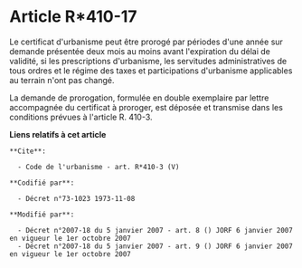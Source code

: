 # Article R*410-17

Le certificat d'urbanisme peut être prorogé par périodes d'une année sur demande présentée deux mois au moins avant
l'expiration du délai de validité, si les prescriptions d'urbanisme, les servitudes administratives de tous ordres et le
régime des taxes et participations d'urbanisme applicables au terrain n'ont pas changé. 

La demande de prorogation, formulée en double exemplaire par lettre accompagnée du certificat à proroger, est déposée et
transmise dans les conditions prévues à l'article R. 410-3.

**Liens relatifs à cet article**

	**Cite**:

	  - Code de l'urbanisme - art. R*410-3 (V)

	**Codifié par**:

	  - Décret n°73-1023 1973-11-08

	**Modifié par**:

	  - Décret n°2007-18 du 5 janvier 2007 - art. 8 () JORF 6 janvier 2007 en vigueur le 1er octobre 2007
	  - Décret n°2007-18 du 5 janvier 2007 - art. 9 () JORF 6 janvier 2007 en vigueur le 1er octobre 2007

